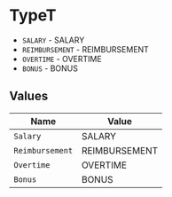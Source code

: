 # TypeT

* `SALARY` - SALARY
* `REIMBURSEMENT` - REIMBURSEMENT
* `OVERTIME` - OVERTIME
* `BONUS` - BONUS


## Values

| Name            | Value           |
| --------------- | --------------- |
| `Salary`        | SALARY          |
| `Reimbursement` | REIMBURSEMENT   |
| `Overtime`      | OVERTIME        |
| `Bonus`         | BONUS           |
